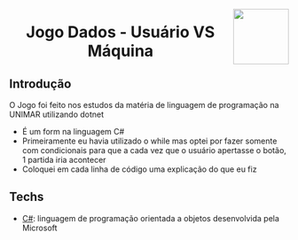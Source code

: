 <img width="100px" height="100px" align="right" src="https://user-images.githubusercontent.com/98564118/225470913-893c7bfe-051f-4b5d-a8e8-bdea11dd8669.png">  <h1 align="center"> Jogo Dados - Usuário VS Máquina </h1>
## Introdução
O Jogo foi feito nos estudos da matéria de linguagem de programação na UNIMAR utilizando dotnet
* É um form na linguagem C# 
* Primeiramente eu havia utilizado o while mas optei por fazer somente com condicionais para que a cada vez que o usuário apertasse o botão, 1 partida iria acontecer
* Coloquei em cada linha de código uma explicação do que eu fiz


## Techs
* [C#](https://learn.microsoft.com/en-us/dotnet/csharp/): linguagem de programação orientada a objetos desenvolvida pela Microsoft
